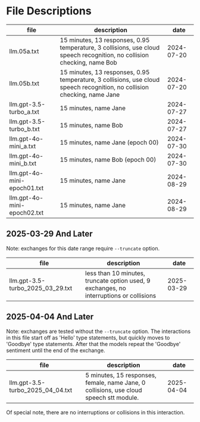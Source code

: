 # File Descriptions

| file | description | date |
|---|---|---|
| llm.05a.txt | 15 minutes, 13 responses, 0.95 temperature, 3 collisions, use cloud speech recognition, no collision checking, name Bob | 2024-07-20 |
| llm.05b.txt | 15 minutes, 13 responses, 0.95 temperature, 3 collisions, use cloud speech recognition, no collision checking, name Jane | 2024-07-20 |
| llm.gpt-3.5-turbo_a.txt | 15 minutes, name Jane | 2024-07-27 |
| llm.gpt-3.5-turbo_b.txt | 15 minutes, name Bob | 2024-07-27 |
| llm.gpt-4o-mini_a.txt | 15 minutes, name Jane (epoch 00) | 2024-07-30 |
| llm.gpt-4o-mini_b.txt | 15 minutes, name Bob (epoch 00) | 2024-07-30 |
| llm.gpt-4o-mini-epoch01.txt | 15 minutes, name Jane | 2024-08-29 |
| llm.gpt-4o-mini-epoch02.txt | 15 minutes, name Jane | 2024-08-29 |

## 2025-03-29 And Later

Note: exchanges for this date range require `--truncate` option.

| file | description | date |
|---|---|---|
| llm.gpt-3.5-turbo_2025_03_29.txt | less than 10 minutes, truncate option used, 9 exchanges, no interruptions or collisions | 2025-03-29 |

## 2025-04-04 And Later

Note: exchanges are tested without the `--truncate` option. The interactions in this file start off as 'Hello' type statements, but quickly moves to 'Goodbye' type statements. After that the models repeat the 'Goodbye' sentiment until the end of the exchange.

| file | description | date |
|---|---|---|
| llm.gpt-3.5-turbo_2025_04_04.txt | 5 minutes, 15 responses, female, name Jane, 0 collisions, use cloud speech stt module. | 2025-04-04 |

Of special note, there are no interruptions or collisions in this interaction.
